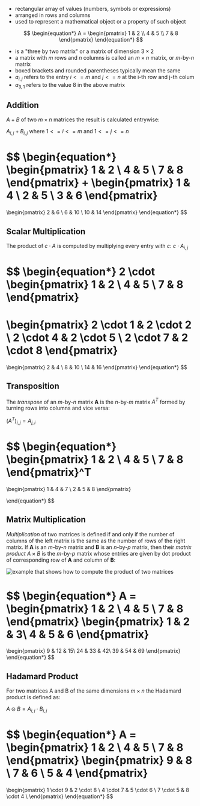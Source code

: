 - rectangular array of values (numbers, symbols or expressions)
- arranged in rows and columns
- used to represent a mathematical object or a property of such object

$$
\begin{equation*}
A = 
\begin{pmatrix}
1 & 2 \\
4 & 5 \\
7 & 8 
\end{pmatrix}
\end{equation*}
$$
- is a "three by two matrix" or a matrix of dimension $3 \times 2$
- a matrix with _m_ rows and _n_ columns is called an $m \times n$ matrix, or _m_-by-_n_ matrix
- boxed brackets and rounded parentheses typically mean the same
- $a_{i,j}$ refers to the entry $i<=m$ and $j<=n$ at the i-th row and j-th colum
- $a_{3,1}$ refers to the value $8$ in the above matrix

## Addition

$A+B$ of two $m \times n$ matrices the result is calculated entrywise:

$A_{i,j} + B_{i,j}$ where $1<=i<=m$ and $1<=j<=n$

$$
\begin{equation*}
\begin{pmatrix}
1 & 2 \\
4 & 5 \\
7 & 8 
\end{pmatrix}
+
\begin{pmatrix}
1 & 4 \\
2 & 5 \\
3 & 6 
\end{pmatrix}
=
\begin{pmatrix}
2 & 6 \\
6 & 10 \\
10 & 14 
\end{pmatrix}
\end{equation*}
$$


## Scalar Multiplication

The product of $c \cdot A$  is computed by multiplying every entry with $c$:
$c \cdot A_{i,j}$

$$
\begin{equation*}
2 \cdot
\begin{pmatrix}
1 & 2 \\
4 & 5 \\
7 & 8 
\end{pmatrix}
=
\begin{pmatrix}
2 \cdot 1 & 2 \cdot 2 \\
2 \cdot 4 & 2 \cdot 5 \\
2 \cdot 7 & 2 \cdot 8 
\end{pmatrix}
=
\begin{pmatrix}
2 & 4 \\
8 & 10 \\
14 & 16 
\end{pmatrix}
\end{equation*}
$$
## Transposition
 
The _transpose_ of an _m_-by-_n_ matrix **A** is the _n_-by-_m_ matrix $A^T$ formed by turning rows into columns and vice versa:

$(A^{T})_{i,j}= A_{j,i}$

$$
\begin{equation*}
\begin{pmatrix}
1 & 2 \\
4 & 5 \\
7 & 8 
\end{pmatrix}^T
=
\begin{pmatrix}
1 & 4 & 7 \\
2 & 5 & 8
\end{pmatrix}

\end{equation*}
$$

## Matrix Multiplication

_Multiplication_ of two matrices is defined if and only if the number of columns of the left matrix is the same as the number of rows of the right matrix. If **A** is an _m_-by-_n_ matrix and **B** is an _n_-by-_p_ matrix, then their _matrix product_ $A \times B$  is the _m_-by-_p_ matrix whose entries are given by dot product of corresponding row of **A** and column of **B**:

![example that shows how to compute the product of two matrices](https://upload.wikimedia.org/wikipedia/commons/e/e5/MatrixMultiplication.png)


$$
\begin{equation*}
A = 
\begin{pmatrix}
1 & 2 \\
4 & 5 \\
7 & 8 
\end{pmatrix}
\begin{pmatrix}
1 & 2 & 3\\
4 & 5 & 6
\end{pmatrix}
=
\begin{pmatrix}
9 & 12 & 15\\
24 & 33 & 42\\
39 & 54 & 69
\end{pmatrix}
\end{equation*}
$$

## Hadamard Product
For two matrices A and B of the same dimensions $m \times n$ the Hadamard product is defined as:

$A \odot B = A_{i,j} \cdot B_{i,j}$

$$
\begin{equation*}
A = 
\begin{pmatrix}
1 & 2 \\
4 & 5 \\
7 & 8 
\end{pmatrix}
\begin{pmatrix}
9 & 8 \\
7 & 6 \\
5 & 4 
\end{pmatrix}
=
\begin{pmatrix}
1 \cdot 9 & 2 \cdot 8 \\
4 \cdot 7 & 5 \cdot 6 \\
7 \cdot 5 & 8 \cdot 4 \\
\end{pmatrix}
\end{equation*}
$$


